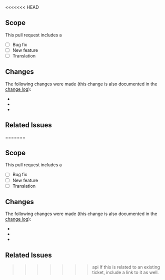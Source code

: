 <<<<<<< HEAD
## Scope
This pull request includes a

- [ ] Bug fix
- [ ] New feature
- [ ] Translation

## Changes
The following changes were made (this change is also documented in the [change log](https://github.com/kartik-v/yii2-helpers/blob/master/CHANGE.md)):

-
-
-

## Related Issues
=======
## Scope
This pull request includes a

- [ ] Bug fix
- [ ] New feature
- [ ] Translation

## Changes
The following changes were made (this change is also documented in the [change log](https://github.com/kartik-v/yii2-helpers/blob/master/CHANGE.md)):

-
-
-

## Related Issues
>>>>>>> api
If this is related to an existing ticket, include a link to it as well.